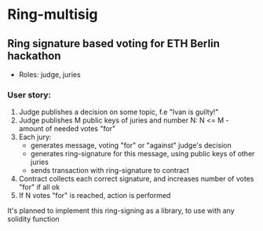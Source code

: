 # Ring-multisig

## Ring signature based voting for ETH Berlin hackathon
- Roles: judge, juries
### User story:

1. Judge publishes a decision on some topic, f.e "Ivan is guilty!"
2. Judge publishes M public keys of juries and number N: N <= M - amount of needed votes "for"
3. Each jury:
    - generates message, voting "for" or "against" judge's decision
    - generates ring-signature for this message, using public keys of other juries
    - sends transaction with ring-signature to contract
4. Contract collects each correct signature, and increases number of votes "for" if all ok
5. If N votes "for" is reached, action is performed

It's planned to implement this ring-signing as a library, to use with any solidity function
